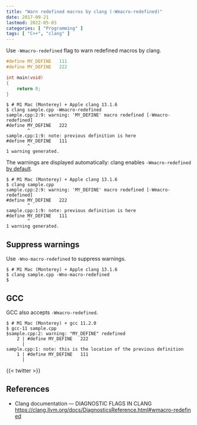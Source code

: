 ```yaml
---
title: "Warn redefined macros by clang (-Wmacro-redefined)"
date: 2017-09-21
lastmod: 2022-05-03
categories: [ "Programming" ]
tags: [ "C++", "clang" ]
---
```


Use `-Wmacro-redefined` flag to warn redefined macros by clang.

```cpp
#define MY_DEFINE   111
#define MY_DEFINE   222

int main(void)
{
    return 0;
}
```

```console
$ # M1 Mac (Monterey) + Apple clang 13.1.6
$ clang sample.cpp -Wmacro-redefined
sample.cpp:2:9: warning: 'MY_DEFINE' macro redefined [-Wmacro-redefined]
#define MY_DEFINE   222
        ^
sample.cpp:1:9: note: previous definition is here
#define MY_DEFINE   111
        ^
1 warning generated.
```

The warnings are displayed automatically: clang enables `-Wmacro-redefined` [by default](https://clang.llvm.org/docs/DiagnosticsReference.html#wmacro-redefined).

```console
$ # M1 Mac (Monterey) + Apple clang 13.1.6
$ clang sample.cpp
sample.cpp:2:9: warning: 'MY_DEFINE' macro redefined [-Wmacro-redefined]
#define MY_DEFINE   222
        ^
sample.cpp:1:9: note: previous definition is here
#define MY_DEFINE   111
        ^
1 warning generated.
```

## Suppress warnings

Use `-Wno-macro-redefined` to suppress warnings.

```console
$ # M1 Mac (Monterey) + Apple clang 13.1.6
$ clang sample.cpp -Wno-macro-redefined
$
```

## GCC

GCC also accepts `-Wmacro-redefined`.

```console
$ # M1 Mac (Monterey) + gcc 11.2.0
$ gcc-11 sample.cpp
$sample.cpp:2: warning: "MY_DEFINE" redefined
    2 | #define MY_DEFINE   222
      | 
sample.cpp:1: note: this is the location of the previous definition
    1 | #define MY_DEFINE   111
      |
```

{{< twitter >}}

## References

- Clang documentation &mdash; DIAGNOSTIC FLAGS IN CLANG<br />
  <span style="word-break: break-all;">
  https://clang.llvm.org/docs/DiagnosticsReference.html#wmacro-redefined
  </span>
